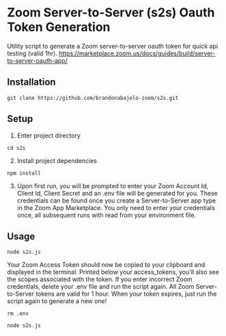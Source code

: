 # Zoom Server-to-Server (s2s) Oauth Token Generation

Utility script to generate a Zoom server-to-server oauth token for quick api testing (valid 1hr). https://marketplace.zoom.us/docs/guides/build/server-to-server-oauth-app/

## Installation

`git clone https://github.com/brandonabajelo-zoom/s2s.git`

## Setup

1. Enter project directory

`cd s2s`

2. Install project dependencies

`npm install`

3.  Upon first run, you will be prompted to enter your Zoom Account Id, Client Id, Client Secret and an .env file will be generated for you. These credentials can be found once you create a Server-to-Server app type in the Zoom App Marketplace. You only need to enter your credentials once, all subsequent runs with read from your environment file.

## Usage

`node s2s.js`

Your Zoom Access Token should now be copied to your clipboard and displayed in the terminal. Printed below your access_tokens, you'll also see the scopes associated with the token. If you enter incorrect Zoom credentials, delete your .env file and run the script again. All Zoom Server-to-Server tokens are valid for 1 hour. When your token expires, just run the script again to generate a new one!

`rm .env`

`node s2s.js`
